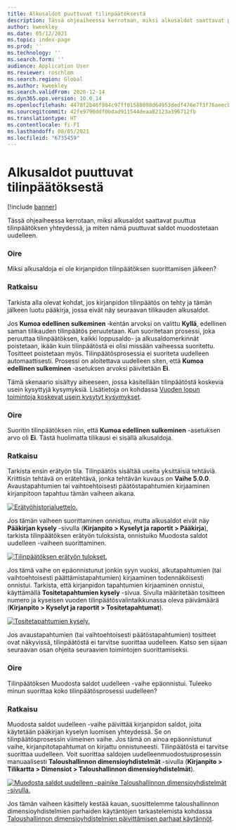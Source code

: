 ```yaml
---
title: Alkusaldot puuttuvat tilinpäätöksestä
description: Tässä ohjeaiheessa kerrotaan, miksi alkusaldot saattavat puuttua tilinpäätöksen yhteydessä, ja miten nämä puuttuvat saldot muodostetaan uudelleen.
author: kweekley
ms.date: 05/12/2021
ms.topic: index-page
ms.prod: ''
ms.technology: ''
ms.search.form: ''
audience: Application User
ms.reviewer: roschlom
ms.search.region: Global
ms.author: kweekley
ms.search.validFrom: 2020-12-14
ms.dyn365.ops.version: 10.0.14
ms.openlocfilehash: 4478f2b46f984c97ff01588098d64953dedf476e7f3f76aeecb29a0ff0074b9d
ms.sourcegitcommit: 42fe9790ddf0bdad911544deaa82123a396712fb
ms.translationtype: HT
ms.contentlocale: fi-FI
ms.lasthandoff: 08/05/2021
ms.locfileid: "6735459"
---
```

# <a name="year-end-close-missing-opening-balances"></a>Alkusaldot puuttuvat tilinpäätöksestä

[!include [banner](../includes/banner.md)]

Tässä ohjeaiheessa kerrotaan, miksi alkusaldot saattavat puuttua tilinpäätöksen yhteydessä, ja miten nämä puuttuvat saldot muodostetaan uudelleen.

### <a name="symptom"></a>Oire

Miksi alkusaldoja ei ole kirjanpidon tilinpäätöksen suorittamisen jälkeen? 

### <a name="resolution"></a>Ratkaisu

Tarkista alla olevat kohdat, jos kirjanpidon tilinpäätös on tehty ja tämän jälkeen luotu pääkirja, jossa eivät näy seuraavan tilikauden alkusaldot.

Jos **Kumoa edellinen sulkeminen** ‑kentän arvoksi on valittu **Kyllä**, edellinen saman tilikauden tilinpäätös peruutetaan. Kun suoritetaan prosessi, joka peruuttaa tilinpäätöksen, kaikki loppusaldo- ja alkusaldomerkinnät poistetaan, ikään kuin tilinpäätöstä ei olisi missään vaiheessa suoritettu. Tositteet poistetaan myös. Tilinpäätösprosessia ei suoriteta uudelleen automaattisesti. Prosessi on aloitettava uudelleen siten, että **Kumoa edellinen sulkeminen** ‑asetuksen arvoksi päivitetään **Ei**.

Tämä skenaario sisältyy aiheeseen, jossa käsitellään tilinpäätöstä koskevia usein kysyttyjä kysymyksiä. Lisätietoja on kohdassa [Vuoden lopun toimintoja koskevat usein kysytyt kysymykset](faq-year-end-activities.md).

### <a name="symptom"></a>Oire

Suoritin tilinpäätöksen niin, että **Kumoa edellinen sulkeminen** -asetuksen arvo oli **Ei**. Tästä huolimatta tilikausi ei sisällä alkusaldoja.

### <a name="resolution"></a>Ratkaisu

Tarkista ensin erätyön tila. Tilinpäätös sisältää useita yksittäisiä tehtäviä. Kriittisin tehtävä on erätehtävä, jonka tehtävän kuvaus on **Vaihe 5.0.0**. Avaustapahtumien tai vaihtoehtoisesti päätöstapahtumien kirjaaminen kirjanpitoon tapahtuu tämän vaiheen aikana. 

[![Erätyöhistorialuettelo.](./media/yec-mssng-open-blnces-01.png)](./media/yec-mssng-open-blnces-01.png)

Jos tämän vaiheen suorittaminen onnistuu, mutta alkusaldot eivät näy **Pääkirjan kysely** -sivulla (**Kirjanpito > Kyselyt ja raportit > Pääkirja**), tarkista tilinpäätöksen erätyön tuloksista, onnistuiko Muodosta saldot uudelleen -vaiheen suorittaminen.

[![Tilinpäätöksen erätyön tulokset.](./media/yec-mssng-open-blnces-02.png)](./media/yec-mssng-open-blnces-02.png)

Jos tämä vaihe on epäonnistunut jonkin syyn vuoksi, alkutapahtumien (tai vaihtoehtoisesti päättämistapahtumien) kirjaaminen todennäköisesti onnistui. Tarkista, että kirjanpidon tapahtumien kirjaaminen onnistui, käyttämällä **Tositetapahtumien kysely** -sivua. Sivulla määritetään tositteen numero ja kyseisen vuoden tilinpäätösvalintaikkunassa oleva päivämäärä (**Kirjanpito > Kyselyt ja raportit > Tositetapahtumat**).

[![Tositetapahtumien kysely.](./media/yec-mssng-open-blnces-03.png)](./media/yec-mssng-open-blnces-03.png)

Jos avaustapahtumien (tai vaihtoehtoisesti päätöstapahtumien) tositteet ovat näkyvissä, tilinpäätöstä ei tarvitse suorittaa uudelleen. Katso sen sijaan seuraavan osan ohjeita seuraavien toimintojen suorittamiseksi.

### <a name="symptom"></a>Oire

Tilinpäätöksen Muodosta saldot uudelleen -vaihe epäonnistui. Tuleeko minun suorittaa koko tilinpäätösprosessi uudelleen?

### <a name="resolution"></a>Ratkaisu

Muodosta saldot uudelleen -vaihe päivittää kirjanpidon saldot, joita käytetään pääkirjan kyselyn luomisen yhteydessä.  Se on tilinpäätösprosessin viimeinen vaihe.  Jos tämä on ainoa epäonnistunut vaihe, kirjanpitotapahtumat on kirjattu onnistuneesti.  Tilinpäätöstä ei tarvitse suorittaa uudelleen. Voit suorittaa saldojen uudelleenmuodostusprosessin manuaalisesti **Taloushallinnon dimensioyhdistelmät** -sivulla (**Kirjanpito > Tilikartta > Dimensiot > Taloushallinnon dimensioyhdistelmät**).

[![Muodosta saldot uudelleen -painike Taloushallinnon dimensioyhdistelmät -sivulla.](./media/yec-mssng-open-blnces-04.png)](./media/yec-mssng-open-blnces-04.png)

Jos tämän vaiheen käsittely kestää kauan, suosittelemme taloushallinnon dimensioyhdistelmien parhaiden käytäntöjen tarkastelemista kohdassa [Taloushallinnon dimensioyhdistelmien päivittämisen parhaat käytännöt](https://community.dynamics.com/365/financeandoperations/b/dynamics-365-finance-blog/posts/best-practices-for-updating-financial-dimension-set-dimension-sets). 

